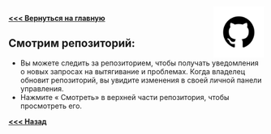 <img src="pngwing.png" alt="Logo" width="100" align="right" />

**[<<< Вернуться на главную](./Readme.md)**

## **Смотрим репозиторий:**
- Вы можете следить за репозиторием, чтобы получать уведомления о новых запросах на вытягивание и проблемах. Когда владелец обновит репозиторий, вы увидите изменения в своей личной панели управления. 
- Нажмите « Смотреть» в верхней части репозитория, чтобы просмотреть его.

**[<<< Назад](./Start_File.md)**